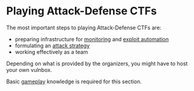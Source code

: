 # Playing Attack-Defense CTFs

The most important steps to playing Attack-Defense CTFs are:

- preparing infrastructure for [monitoring](/attack-defense/playing/monitoring.md) and [exploit automation](/attack-defense/playing/exploiting.md)
- formulating an [attack strategy](/attack-defense/playing/strategy.md)
- working effectively as a team

Depending on what is provided by the organizers, you might
have to host your own vulnbox.

Basic [gameplay](/attack-defense/index.md#gameplay) knowledge is required for this section.
